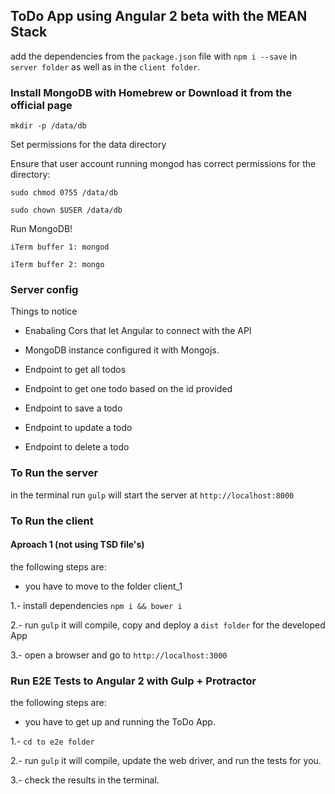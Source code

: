 ## ToDo App using Angular 2 beta with the MEAN Stack

add the dependencies from the `package.json` file with `npm i --save` in `server folder` as well as in the `client folder`.

### Install MongoDB with Homebrew or Download it from the official page

`mkdir -p /data/db`

Set permissions for the data directory

Ensure that user account running mongod has correct permissions for the directory:

`sudo chmod 0755 /data/db`

`sudo chown $USER /data/db`

Run MongoDB!

`iTerm buffer 1: mongod`

`iTerm buffer 2: mongo`

### Server config
Things to notice

- Enabaling Cors that let Angular to connect with the API

- MongoDB instance configured it with Mongojs.

- Endpoint to get all todos

- Endpoint to get one todo based on the id provided

- Endpoint to save a todo

- Endpoint to update a todo

- Endpoint to delete a todo

### To Run the server

in the terminal run `gulp` will start the server at `http://localhost:8000`

### To Run the client

#### Aproach 1 (not using TSD file's)

the following steps are:

- you have to move to the folder client_1

1.- install dependencies `npm i && bower i`

2.- run `gulp` it will compile, copy and deploy a `dist folder` for the developed App

3.- open a browser and go to `http://localhost:3000`

### Run E2E Tests to Angular 2 with Gulp + Protractor

the following steps are:

- you have to get up and running the ToDo App.

1.- `cd to e2e folder`

2.- run `gulp` it will compile, update the web driver, and run the tests for you.

3.- check the results in the terminal.
